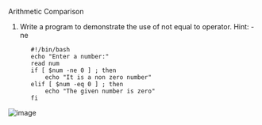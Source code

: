 Arithmetic Comparison

1) Write a program to demonstrate the use of not equal to operator.
   Hint: -ne

          #!/bin/bash
          echo "Enter a number:"
          read num
          if [ $num -ne 0 ] ; then 
              echo "It is a non zero number"
          elif [ $num -eq 0 ] ; then 
              echo "The given number is zero"
          fi

![image](https://github.com/Sharath15eUR/SivanithishRK/assets/79641980/830c5ec5-e03b-4437-9a1f-a1750b387a07)

           
